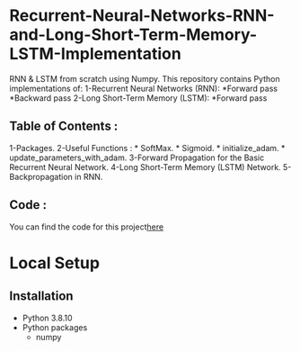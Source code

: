# Recurrent-Neural-Networks-RNN-and-Long-Short-Term-Memory-LSTM-Implementation
RNN &amp; LSTM from scratch using Numpy.
This repository contains Python implementations of:
 1-Recurrent Neural Networks (RNN):
        *Forward pass
        *Backward pass
 2-Long Short-Term Memory (LSTM):
        *Forward pass

## Table of Contents :

   1-Packages.
   2-Useful Functions :
     * SoftMax.
     * Sigmoid.
     * initialize_adam.
     * update_parameters_with_adam.
   3-Forward Propagation for the Basic Recurrent Neural Network.
   4-Long Short-Term Memory (LSTM) Network.
   5-Backpropagation in RNN.


## Code : 
You can find the code for this project[here](https://github.com/kaouterHassani/Recurrent-Neural-Networks-RNN-and-Long-Short-Term-Memory-LSTM-Implementation/blob/main/RNN%20%26%20LSTM%20from%20scratch.ipynb)


# Local Setup

## Installation

* Python 3.8.10
* Python packages
    * numpy
